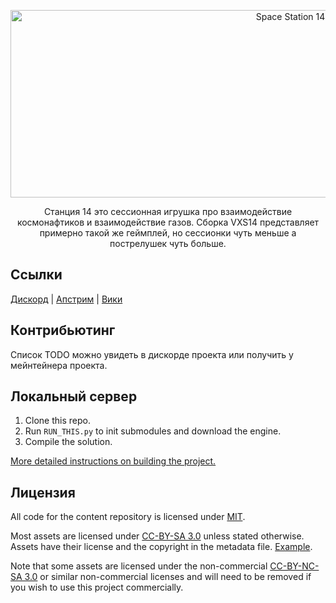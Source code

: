 <p align="center"> <img alt="Space Station 14" width="880" height="300" src="https://raw.githubusercontent.com/space-wizards/asset-dump/de329a7898bb716b9d5ba9a0cd07f38e61f1ed05/github-logo.svg" /></p>

<p align="center"> Станция 14 это сессионная игрушка про взаимодействие космонафтиков и взаимодействие газов. Сборка VXS14 представляет примерно такой же геймплей, но сессионки чуть меньше а пострелушек чуть больше.</p>

## Ссылки

[Дискорд](https://discord.gg/wArjmHTv7S) | [Апстрим](https://github.com/space-wizards/space-station-14) | [Вики](https://vxs14.miraheze.org/wiki/%D0%97%D0%B0%D0%B3%D0%BB%D0%B0%D0%B2%D0%BD%D0%B0%D1%8F_%D1%81%D1%82%D1%80%D0%B0%D0%BD%D0%B8%D1%86%D0%B0)

## Контрибьютинг

Список TODO можно увидеть в дискорде проекта или получить у мейнтейнера проекта.

## Локальный сервер

1. Clone this repo.
2. Run `RUN_THIS.py` to init submodules and download the engine.
3. Compile the solution.

[More detailed instructions on building the project.](https://docs.spacestation14.com/en/general-development/setup.html)

## Лицензия

All code for the content repository is licensed under [MIT](https://github.com/space-wizards/space-station-14/blob/master/LICENSE.TXT).

Most assets are licensed under [CC-BY-SA 3.0](https://creativecommons.org/licenses/by-sa/3.0/) unless stated otherwise. Assets have their license and the copyright in the metadata file. [Example](https://github.com/space-wizards/space-station-14/blob/master/Resources/Textures/Objects/Tools/crowbar.rsi/meta.json).

Note that some assets are licensed under the non-commercial [CC-BY-NC-SA 3.0](https://creativecommons.org/licenses/by-nc-sa/3.0/) or similar non-commercial licenses and will need to be removed if you wish to use this project commercially.
